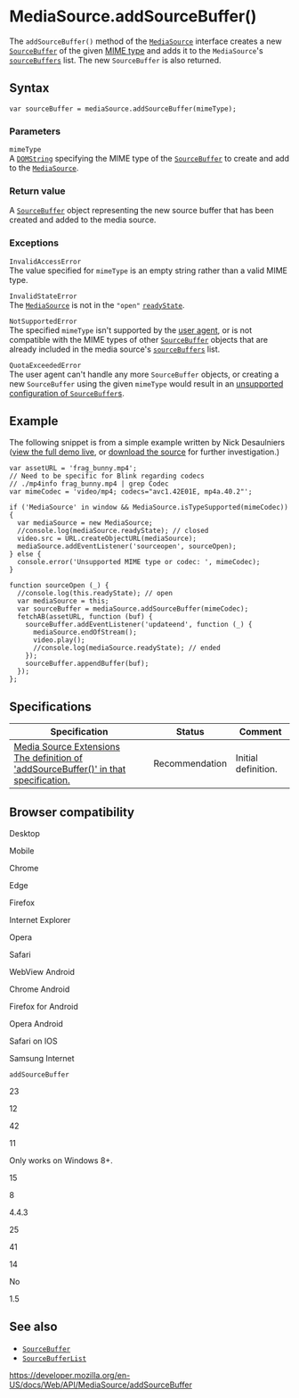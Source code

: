 # MediaSource.addSourceBuffer()

The `addSourceBuffer()` method of the [`MediaSource`](../mediasource) interface creates a new [`SourceBuffer`](../sourcebuffer) of the given [MIME type](https://developer.mozilla.org/en-US/docs/Glossary/MIME_type) and adds it to the `MediaSource`'s [`sourceBuffers`](sourcebuffers) list. The new `SourceBuffer` is also returned.

## Syntax

    var sourceBuffer = mediaSource.addSourceBuffer(mimeType);

### Parameters

`mimeType`  
A [`DOMString`](../domstring) specifying the MIME type of the [`SourceBuffer`](../sourcebuffer) to create and add to the [`MediaSource`](../mediasource).

### Return value

A [`SourceBuffer`](../sourcebuffer) object representing the new source buffer that has been created and added to the media source.

### Exceptions

`InvalidAccessError`  
The value specified for `mimeType` is an empty string rather than a valid MIME type.

`InvalidStateError`  
The [`MediaSource`](../mediasource) is not in the `"open"` [`readyState`](readystate).

`NotSupportedError`  
The specified `mimeType` isn't supported by the [user agent](https://developer.mozilla.org/en-US/docs/Glossary/User_agent), or is not compatible with the MIME types of other [`SourceBuffer`](../sourcebuffer) objects that are already included in the media source's [`sourceBuffers`](sourcebuffers) list.

`QuotaExceededError`  
The user agent can't handle any more `SourceBuffer` objects, or creating a new `SourceBuffer` using the given `mimeType` would result in an [unsupported configuration of `SourceBuffer`s](https://w3c.github.io/media-source/#sourcebuffer-configuration).

## Example

The following snippet is from a simple example written by Nick Desaulniers ([view the full demo live](https://nickdesaulniers.github.io/netfix/demo/bufferAll.html), or [download the source](https://github.com/nickdesaulniers/netfix/blob/gh-pages/demo/bufferAll.html) for further investigation.)

    var assetURL = 'frag_bunny.mp4';
    // Need to be specific for Blink regarding codecs
    // ./mp4info frag_bunny.mp4 | grep Codec
    var mimeCodec = 'video/mp4; codecs="avc1.42E01E, mp4a.40.2"';

    if ('MediaSource' in window && MediaSource.isTypeSupported(mimeCodec)) {
      var mediaSource = new MediaSource;
      //console.log(mediaSource.readyState); // closed
      video.src = URL.createObjectURL(mediaSource);
      mediaSource.addEventListener('sourceopen', sourceOpen);
    } else {
      console.error('Unsupported MIME type or codec: ', mimeCodec);
    }

    function sourceOpen (_) {
      //console.log(this.readyState); // open
      var mediaSource = this;
      var sourceBuffer = mediaSource.addSourceBuffer(mimeCodec);
      fetchAB(assetURL, function (buf) {
        sourceBuffer.addEventListener('updateend', function (_) {
          mediaSource.endOfStream();
          video.play();
          //console.log(mediaSource.readyState); // ended
        });
        sourceBuffer.appendBuffer(buf);
      });
    };

## Specifications

<table><thead><tr class="header"><th>Specification</th><th>Status</th><th>Comment</th></tr></thead><tbody><tr class="odd"><td><a href="https://w3c.github.io/media-source/#dom-mediasource-addsourcebuffer">Media Source Extensions<br />
<span class="small">The definition of 'addSourceBuffer()' in that specification.</span></a></td><td><span class="spec-rec">Recommendation</span></td><td>Initial definition.</td></tr></tbody></table>

## Browser compatibility

Desktop

Mobile

Chrome

Edge

Firefox

Internet Explorer

Opera

Safari

WebView Android

Chrome Android

Firefox for Android

Opera Android

Safari on IOS

Samsung Internet

`addSourceBuffer`

23

12

42

11

Only works on Windows 8+.

15

8

4.4.3

25

41

14

No

1.5

## See also

- [`SourceBuffer`](../sourcebuffer)
- [`SourceBufferList`](../sourcebufferlist)

<a href="https://developer.mozilla.org/en-US/docs/Web/API/MediaSource/addSourceBuffer" class="_attribution-link">https://developer.mozilla.org/en-US/docs/Web/API/MediaSource/addSourceBuffer</a>
